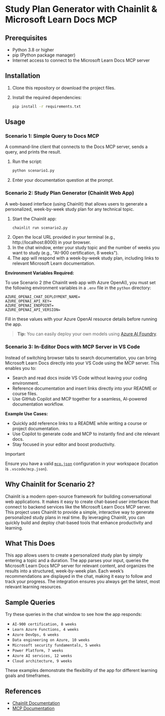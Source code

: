 # Study Plan Generator with Chainlit & Microsoft Learn Docs MCP

## Prerequisites

- Python 3.8 or higher
- pip (Python package manager)
- Internet access to connect to the Microsoft Learn Docs MCP server

## Installation

1. Clone this repository or download the project files.
2. Install the required dependencies:

   ```bash
   pip install -r requirements.txt
   ```

## Usage

### Scenario 1: Simple Query to Docs MCP
A command-line client that connects to the Docs MCP server, sends a query, and prints the result.

1. Run the script:
   ```bash
   python scenario1.py
   ```
2. Enter your documentation question at the prompt.

### Scenario 2: Study Plan Generator (Chainlit Web App)
A web-based interface (using Chainlit) that allows users to generate a personalized, week-by-week study plan for any technical topic.

1. Start the Chainlit app:
   ```bash
   chainlit run scenario2.py
   ```
2. Open the local URL provided in your terminal (e.g., http://localhost:8000) in your browser.
3. In the chat window, enter your study topic and the number of weeks you want to study (e.g., "AI-900 certification, 8 weeks").
4. The app will respond with a week-by-week study plan, including links to relevant Microsoft Learn documentation.

**Environment Variables Required:**

To use Scenario 2 (the Chainlit web app with Azure OpenAI), you must set the following environment variables in a `.env` file in the `python` directory:

```
AZURE_OPENAI_CHAT_DEPLOYMENT_NAME=
AZURE_OPENAI_API_KEY=
AZURE_OPENAI_ENDPOINT=
AZURE_OPENAI_API_VERSION=
```

Fill in these values with your Azure OpenAI resource details before running the app.

> **Tip:** You can easily deploy your own models using [Azure AI Foundry](https://ai.azure.com/).

### Scenario 3: In-Editor Docs with MCP Server in VS Code

Instead of switching browser tabs to search documentation, you can bring Microsoft Learn Docs directly into your VS Code using the MCP server. This enables you to:
- Search and read docs inside VS Code without leaving your coding environment.
- Reference documentation and insert links directly into your README or course files.
- Use GitHub Copilot and MCP together for a seamless, AI-powered documentation workflow.

**Example Use Cases:**
- Quickly add reference links to a README while writing a course or project documentation.
- Use Copilot to generate code and MCP to instantly find and cite relevant docs.
- Stay focused in your editor and boost productivity.

> [!IMPORTANT]
> Ensure you have a valid [`mcp.json`](../scenario3/mcp.json) configuration in your workspace (location is `.vscode/mcp.json`).

## Why Chainlit for Scenario 2?

Chainlit is a modern open-source framework for building conversational web applications. It makes it easy to create chat-based user interfaces that connect to backend services like the Microsoft Learn Docs MCP server. This project uses Chainlit to provide a simple, interactive way to generate personalized study plans in real time. By leveraging Chainlit, you can quickly build and deploy chat-based tools that enhance productivity and learning.

## What This Does

This app allows users to create a personalized study plan by simply entering a topic and a duration. The app parses your input, queries the Microsoft Learn Docs MCP server for relevant content, and organizes the results into a structured, week-by-week plan. Each week’s recommendations are displayed in the chat, making it easy to follow and track your progress. The integration ensures you always get the latest, most relevant learning resources.

## Sample Queries

Try these queries in the chat window to see how the app responds:

- `AI-900 certification, 8 weeks`
- `Learn Azure Functions, 4 weeks`
- `Azure DevOps, 6 weeks`
- `Data engineering on Azure, 10 weeks`
- `Microsoft security fundamentals, 5 weeks`
- `Power Platform, 7 weeks`
- `Azure AI services, 12 weeks`
- `Cloud architecture, 9 weeks`

These examples demonstrate the flexibility of the app for different learning goals and timeframes.

## References

- [Chainlit Documentation](https://docs.chainlit.io/)
- [MCP Documentation](https://github.com/MicrosoftDocs/mcp)